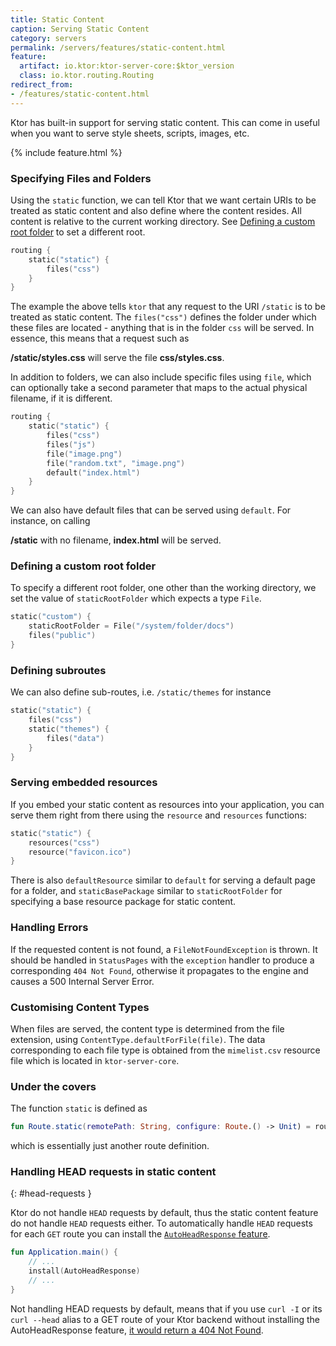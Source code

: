 ```yaml
---
title: Static Content
caption: Serving Static Content
category: servers
permalink: /servers/features/static-content.html
feature:
  artifact: io.ktor:ktor-server-core:$ktor_version
  class: io.ktor.routing.Routing
redirect_from:
- /features/static-content.html
---
```


Ktor has built-in support for serving static content. This can come in useful when you want to serve style sheets, scripts, images, etc. 

{% include feature.html %}

### Specifying Files and Folders

Using the `static` function, we can tell Ktor that we want certain URIs to be treated as static content and also define where the content resides. All content is relative to the current working directory. 
See [Defining a custom root folder](#defining-a-custom-root-folder) to set a different root. 
      
```kotlin
routing {
    static("static") {
        files("css") 
    }
}
```

The example the above tells `ktor` that any request to the URI `/static` is to be treated as static content. The `files("css")` defines the folder under which these files
 are located - anything that is in the folder `css` will be served. In essence, this means that a request such as
 

**/static/styles.css** will serve the file **css/styles.css**. 

In addition to folders, we can also include specific files using `file`, which can optionally take a second parameter that maps to the actual physical filename, if it is different.

 
```kotlin
routing {
    static("static") {
        files("css")
        files("js")
        file("image.png")
        file("random.txt", "image.png")
        default("index.html")
    }
}
```

We can also have default files that can be served using `default`. For instance, on calling

**/static** with no filename,  **index.html** will be served.

### Defining a custom root folder

To specify a different root folder, one other than the working directory, we set the value of `staticRootFolder` which expects a type `File`.

```kotlin
static("custom") {
    staticRootFolder = File("/system/folder/docs")
    files("public")
}
```

### Defining subroutes

We can also define sub-routes, i.e. `/static/themes` for instance

```kotlin
static("static") {
    files("css")
    static("themes") {
        files("data")
    }
}
```

### Serving embedded resources

If you embed your static content as resources into your application, you can serve them right from there using the `resource` and `resources` 
functions:

```kotlin
static("static") {
    resources("css")
    resource("favicon.ico")
}
```

There is also `defaultResource` similar to `default` for serving a default page for a folder, 
and `staticBasePackage` similar to `staticRootFolder` for specifying a base resource package for static content. 

### Handling Errors

If the requested content is not found, a `FileNotFoundException` is thrown. It should be handled in `StatusPages` with the `exception` handler 
to produce a corresponding `404 Not Found`, otherwise it propagates to the engine and causes a 500 Internal Server Error. 

### Customising Content Types

When files are served, the content type is determined from the file extension, using `ContentType.defaultForFile(file)`. The data corresponding
to each file type is obtained from the `mimelist.csv` resource file which is located in `ktor-server-core`. 

### Under the covers

The function `static` is defined as

```kotlin
fun Route.static(remotePath: String, configure: Route.() -> Unit) = route(remotePath, configure)
````

which is essentially just another route definition. 

### Handling HEAD requests in static content
{: #head-requests }

Ktor do not handle `HEAD` requests by default, thus the static content feature do not handle `HEAD` requests either.
To automatically handle `HEAD` requests for each `GET` route you can install the [`AutoHeadResponse` feature](/features/autoheadresponse.html).

```kotlin
fun Application.main() {
    // ...
    install(AutoHeadResponse) 
    // ...
}
```

Not handling HEAD requests by default, means that if you use `curl -I` or its `curl --head` alias to a GET route
of your Ktor backend without installing the AutoHeadResponse feature,
[it would return a 404 Not Found](/quickstart/faq.html#curl-head-not-found).
